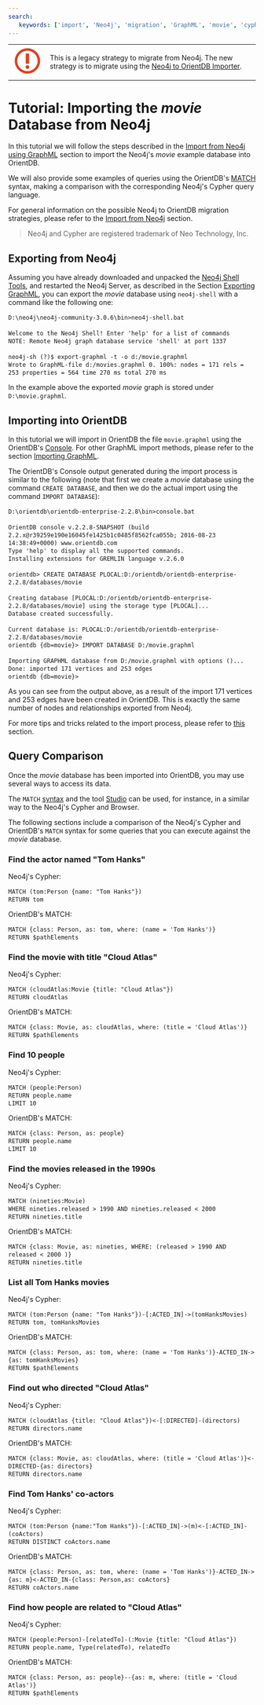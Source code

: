 ```yaml
---
search:
   keywords: ['import', 'Neo4j', 'migration', 'GraphML', 'movie', 'cypher', 'tutorial']
---
```


| | |
|----|-----|
|![](../../images/warning.png)| This is a legacy strategy to migrate from Neo4j. The new strategy is to migrate using the [Neo4j to OrientDB Importer](../../neo4j-to-orientdb-importer/README.md). 


# Tutorial: Importing the *movie* Database from Neo4j

In this tutorial we will follow the steps described in the [Import from Neo4j using GraphML](../../admin/Import-from-Neo4j-using-GraphML.md) section to import the Neo4j's *movie* example database into OrientDB.

We will also provide some examples of queries using the OrientDB's [MATCH](../../sql/SQL-Match.md) syntax, making a comparison with the corresponding Neo4j's Cypher query language.

For general information on the possible Neo4j to OrientDB migration strategies, please refer to the [Import from Neo4j](../../admin/Import-from-Neo4j-into-OrientDB.md) section. 

>Neo4j and Cypher are registered trademark of Neo Technology, Inc.

## Exporting from Neo4j

Assuming you have already downloaded and unpacked the [Neo4j Shell Tools](https://github.com/jexp/neo4j-shell-tools), and restarted the Neo4j Server, as described in the Section [Exporting GraphML](../../admin/Import-from-Neo4j-using-GraphML.md#exporting-graphml), you can export the *movie* database using `neo4j-shell` with a command like the following one:

```
D:\neo4j\neo4j-community-3.0.6\bin>neo4j-shell.bat

Welcome to the Neo4j Shell! Enter 'help' for a list of commands
NOTE: Remote Neo4j graph database service 'shell' at port 1337

neo4j-sh (?)$ export-graphml -t -o d:/movie.graphml
Wrote to GraphML-file d:/movies.graphml 0. 100%: nodes = 171 rels = 253 properties = 564 time 270 ms total 270 ms
```

In the example above the exported *movie* graph is stored under `D:\movie.graphml`.


## Importing into OrientDB

In this tutorial we will import in OrientDB the file `movie.graphml` using the OrientDB's [Console](../../console/README.md). For other GraphML import methods, please refer to the section [Importing GraphML](../../admin/Import-from-Neo4j-using-GraphML.md#importing-graphml).

The OrientDB's Console output generated during the import process is similar to the following (note that first we create a *movie* database using the command `CREATE DATABASE`, and then we do the actual import using the command `IMPORT DATABASE`):

```
D:\orientdb\orientdb-enterprise-2.2.8\bin>console.bat

OrientDB console v.2.2.8-SNAPSHOT (build 2.2.x@r39259e190e16045fe1425b1c0485f8562fca055b; 2016-08-23 14:38:49+0000) www.orientdb.com
Type 'help' to display all the supported commands.
Installing extensions for GREMLIN language v.2.6.0

orientdb> CREATE DATABASE PLOCAL:D:/orientdb/orientdb-enterprise-2.2.8/databases/movie

Creating database [PLOCAL:D:/orientdb/orientdb-enterprise-2.2.8/databases/movie] using the storage type [PLOCAL]...
Database created successfully.

Current database is: PLOCAL:D:/orientdb/orientdb-enterprise-2.2.8/databases/movie
orientdb {db=movie}> IMPORT DATABASE D:/movie.graphml

Importing GRAPHML database from D:/movie.graphml with options ()...
Done: imported 171 vertices and 253 edges
orientdb {db=movie}>
```

As you can see from the output above, as a result of the import 171 vertices and 253 edges have been created in OrientDB. This is exactly the same number of nodes and relationships exported from Neo4j.

For more tips and tricks related to the import process, please refer to [this](../../admin/Import-from-Neo4j-using-GraphML.md#import-tips-and-tricks) section.


## Query Comparison

Once the *movie* database has been imported into OrientDB, you may use several ways to access its data.

The `MATCH` [syntax](../../sql/SQL-Match.md) and the tool [Studio](../../studio/README.md) can be used, for instance, in a similar way to the Neo4j's Cypher and Browser.

The following sections include a comparison of the Neo4j's Cypher and OrientDB's `MATCH` syntax for some queries that you can execute against the *movie* database.


### Find the actor named "Tom Hanks"

Neo4j's Cypher:

```
MATCH (tom:Person {name: "Tom Hanks"}) 
RETURN tom
```

OrientDB's MATCH:

```
MATCH {class: Person, as: tom, where: (name = 'Tom Hanks')} 
RETURN $pathElements
```

### Find the movie with title "Cloud Atlas"

Neo4j's Cypher:

```
MATCH (cloudAtlas:Movie {title: "Cloud Atlas"}) 
RETURN cloudAtlas
```

OrientDB's MATCH:

```
MATCH {class: Movie, as: cloudAtlas, where: (title = 'Cloud Atlas')} 
RETURN $pathElements
```

### Find 10 people

Neo4j's Cypher:

```
MATCH (people:Person) 
RETURN people.name 
LIMIT 10
```

OrientDB's MATCH:

```
MATCH {class: Person, as: people} 
RETURN people.name
LIMIT 10
``` 

### Find the movies released in the 1990s

Neo4j's Cypher:

```
MATCH (nineties:Movie) 
WHERE nineties.released > 1990 AND nineties.released < 2000 
RETURN nineties.title
```

OrientDB's MATCH:

```
MATCH {class: Movie, as: nineties, WHERE: (released > 1990 AND released < 2000 )} 
RETURN nineties.title
```

### List all Tom Hanks movies

Neo4j's Cypher:

```
MATCH (tom:Person {name: "Tom Hanks"})-[:ACTED_IN]->(tomHanksMovies) 
RETURN tom, tomHanksMovies
```

OrientDB's MATCH:

```
MATCH {class: Person, as: tom, where: (name = 'Tom Hanks')}-ACTED_IN->{as: tomHanksMovies}
RETURN $pathElements
```

### Find out who directed "Cloud Atlas"

Neo4j's Cypher:

```
MATCH (cloudAtlas {title: "Cloud Atlas"})<-[:DIRECTED]-(directors)
RETURN directors.name
```

OrientDB's MATCH:

```
MATCH {class: Movie, as: cloudAtlas, where: (title = 'Cloud Atlas')}<-DIRECTED-{as: directors}
RETURN directors.name
```

### Find Tom Hanks' co-actors

Neo4j's Cypher:

```
MATCH (tom:Person {name:"Tom Hanks"})-[:ACTED_IN]->(m)<-[:ACTED_IN]-(coActors) 
RETURN DISTINCT coActors.name
```

OrientDB's MATCH:

```
MATCH {class: Person, as: tom, where: (name = 'Tom Hanks')}-ACTED_IN->{as: m}<-ACTED_IN-{class: Person,as: coActors}
RETURN coActors.name
```

### Find how people are related to "Cloud Atlas"

Neo4j's Cypher:

```
MATCH (people:Person)-[relatedTo]-(:Movie {title: "Cloud Atlas"}) 
RETURN people.name, Type(relatedTo), relatedTo
```

OrientDB's MATCH:

```
MATCH {class: Person, as: people}--{as: m, where: (title = 'Cloud Atlas')}
RETURN $pathElements
```
